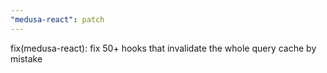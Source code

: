```yaml
---
"medusa-react": patch
---
```


fix(medusa-react): fix 50+ hooks that invalidate the whole query cache by mistake

